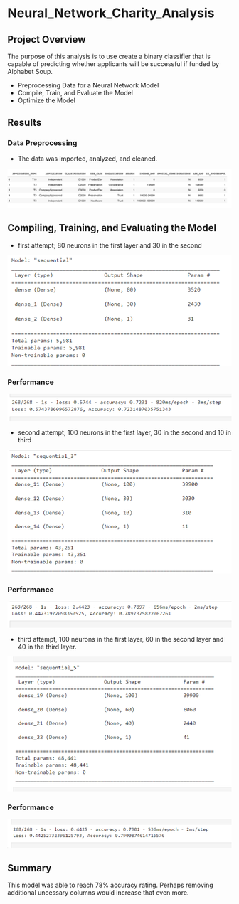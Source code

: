 # Neural_Network_Charity_Analysis


## Project Overview
The purpose of this analysis is to use create a binary classifier that is capable of predicting whether applicants will be successful if funded by Alphabet Soup.

- Preprocessing Data for a Neural Network Model
- Compile, Train, and Evaluate the Model
- Optimize the Model

## Results

### Data Preprocessing
- The data was imported, analyzed, and cleaned.

![cleaned_data](https://github.com/Williamj83/Neural_Network_Charity_Analysis/blob/main/Images/clean_data.png)


## Compiling, Training, and Evaluating the Model
- first attempt; 80 neurons in the first layer and 30 in the second

![compile_trained_model1](https://github.com/Williamj83/Neural_Network_Charity_Analysis/blob/main/Images/Model_1.png)

### Performance

![model1_loss_accuracy](https://github.com/Williamj83/Neural_Network_Charity_Analysis/blob/main/Images/model_1_loss.png)

- second attempt, 100 neurons in the first layer, 30 in the second and 10 in third

![compile_trained_model2](https://github.com/Williamj83/Neural_Network_Charity_Analysis/blob/main/Images/Model_2.png)

### Performance

![model2_loss_accuracy](https://github.com/Williamj83/Neural_Network_Charity_Analysis/blob/main/Images/Model_2_loss.png)

- third attempt, 100 neurons in the first layer, 60 in the second layer and 40 in the third layer.

![compile_trained_model3](https://github.com/Williamj83/Neural_Network_Charity_Analysis/blob/main/Images/Model_3.png)

### Performance

![model3_loss_accuracy](https://github.com/Williamj83/Neural_Network_Charity_Analysis/blob/main/Images/Model_3_loss.png)


## Summary
This model was able to reach 78% accuracy rating. Perhaps removing additional uncessary columns would increase that even more.

